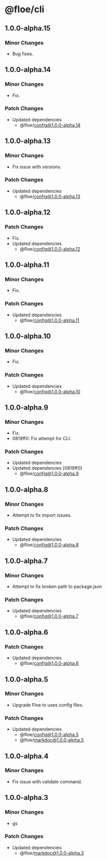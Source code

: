 # @floe/cli

## 1.0.0-alpha.15

### Minor Changes

- Bug fixes.

## 1.0.0-alpha.14

### Minor Changes

- Fix.

### Patch Changes

- Updated dependencies
  - @floe/config@1.0.0-alpha.14

## 1.0.0-alpha.13

### Minor Changes

- Fix issue with versions.

### Patch Changes

- Updated dependencies
  - @floe/config@1.0.0-alpha.13

## 1.0.0-alpha.12

### Patch Changes

- Fix.
- Updated dependencies
  - @floe/config@1.0.0-alpha.12

## 1.0.0-alpha.11

### Minor Changes

- Fix.

### Patch Changes

- Updated dependencies
  - @floe/config@1.0.0-alpha.11

## 1.0.0-alpha.10

### Minor Changes

- Fix.

### Patch Changes

- Updated dependencies
  - @floe/config@1.0.0-alpha.10

## 1.0.0-alpha.9

### Minor Changes

- Fix.
- 0819ff0: Fix attempt for CLI.

### Patch Changes

- Updated dependencies
- Updated dependencies [0819ff0]
  - @floe/config@1.0.0-alpha.9

## 1.0.0-alpha.8

### Minor Changes

- Attempt to fix import issues.

### Patch Changes

- Updated dependencies
  - @floe/config@1.0.0-alpha.8

## 1.0.0-alpha.7

### Minor Changes

- Attempt to fix broken path to package.json

### Patch Changes

- Updated dependencies
  - @floe/config@1.0.0-alpha.7

## 1.0.0-alpha.6

### Patch Changes

- Updated dependencies
  - @floe/config@1.0.0-alpha.6

## 1.0.0-alpha.5

### Minor Changes

- Upgrade Floe to uses config files.

### Patch Changes

- Updated dependencies
  - @floe/config@1.0.0-alpha.5
  - @floe/markdoc@1.0.0-alpha.5

## 1.0.0-alpha.4

### Minor Changes

- Fix issue with validate command.

## 1.0.0-alpha.3

### Minor Changes

- gs

### Patch Changes

- Updated dependencies
  - @floe/markdoc@1.0.0-alpha.3
